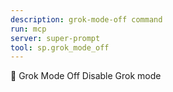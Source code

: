 ```yaml
---
description: grok-mode-off command
run: mcp
server: super-prompt
tool: sp.grok_mode_off
---
```


🔴 Grok Mode Off
Disable Grok mode
